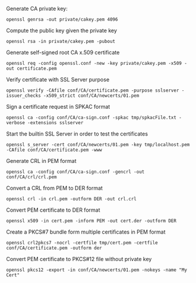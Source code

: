 Generate CA private key:

    openssl genrsa -out private/cakey.pem 4096

Compute the public key given the private key

    openssl rsa -in private/cakey.pem -pubout

Generate self-signed root CA x.509 certificate

    openssl req -config openssl.conf -new -key private/cakey.pem -x509 -out certificate.pem

Verify certificate with SSL Server purpose

    openssl verify -CAfile conf/CA/certificate.pem -purpose sslserver -issuer_checks -x509_strict conf/CA/newcerts/01.pem

Sign a certificate request in SPKAC format

    openssl ca -config conf/CA/ca-sign.conf -spkac tmp/spkacFile.txt -verbose -extensions sslserver

Start the builtin SSL Server in order to test the certificates

    openssl s_server -cert conf/CA/newcerts/01.pem -key tmp/localhost.pem -CAfile conf/CA/certificate.pem -www

Generate CRL in PEM format

    openssl ca -config conf/CA/ca-sign.conf -gencrl -out conf/CA/crl/crl.pem

Convert a CRL from PEM to DER format

    openssl crl -in crl.pem -outform DER -out crl.crl

Convert PEM certificate to DER format

    openssl x509 -in cert.pem -inform PEM -out cert.der -outform DER

Create a PKCS#7 bundle form multiple certificates in PEM format

    openssl crl2pkcs7 -nocrl -certfile tmp/cert.pem -certfile conf/CA/certificate.pem -outform der

Convert PEM certificate to PKCS#12 file without private key

    openssl pkcs12 -export -in conf/CA/newcerts/01.pem -nokeys -name "My Cert"